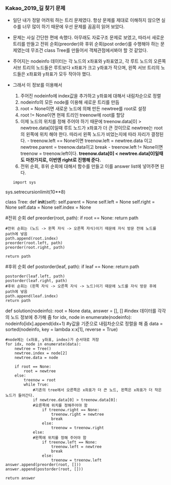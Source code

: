 ### Kakao_2019_길 찾기 문제
- 일단 내가 정말 어려워 하는 트리 문제였다. 항상 문제를 제대로 이해하지 않으면 실수를 너무 많이 하기 때문에 우선 문제를 꼼꼼히 읽어 보았다.
- 문제는 사실 간단한 편에 속했다. 아무래도 자료구조 문제로 보였고, 따라서 새로운 트리를 만들고 전위 순회(preorder)와 후위 순회(post order)를 수행해야 하는 문제였는데 무조건 class Tree를 만들어서 객체관점에서봐야 할 것 같았다.
- 주어지는 nodeinfo 데이터는 각 노드의 x좌표와 y좌표였고, 각 루트 노드의 오른쪽 서브 트리의 노드들은 루트보다 x좌표가 크고 y좌표가 작으며, 왼쪽 서브 트리의 노드들은 x좌표와 y좌표가 모두 작아야 했다.
- 그래서 이 정보를 이용해서
  1. 주어진 nodeinfo에 index값을 추가하고 y좌표에 대해서 내림차순으로 정렬
  2. nodeinfo의 모든 node를 이용해 새로운 트리를 만듬
    1. root = None이면 새로운 노드에 의해 만든 newtree를 root로 설정
    2. root != None이면 현재 트리인 treenow에 root를 할당
    3. 이제 노드의 위치를 정해 주어야 하기 때문에 treenow.data[0] > newtree.data[0]일때 루트 노드가 x좌표가 더 큰 것이므로 newtree는 root의 왼쪽에 위치 해야 한다. 따라서 왼쪽 노드가 비었는지에 따라 자리가 결정된다.
      - treenow.left == None이면 treenow.left = newtree.data 이고 newtree.parent = treenow.data이고 break
      - treenow.left != None이면 treenow = treenow.left이다.
      **treenow.data[0] < newtree.data[0]일때도 마찬가지로, 이번엔 right로 진행해 준다.**
  3. 전위 순회, 후위 순회에 대해서 함수를 만들고 이를 answer list에 넣어주면 된다.
  
  ```py3
  import sys
sys.setrecursionlimit(10**8)

class Tree:
    def __init__(self):
        self.parent = None
        self.left = None
        self.right = None
        self.data = None
        self.index = None
        
#전위 순회
def preorder(root, path):
    if root == None:
        return path
    
    #전위 순회는 (노드 -> 왼쪽 자식 -> 오른쪽 자식)이기 때문에 자식 방문 전에 노드를 path에 넣음
    path.append(root.index)
    preorder(root.left, path)
    preorder(root.right, path)

    return path
    
#후위 순회
def postorder(leaf, path):
    if leaf == None:
        return path

    postorder(leaf.left, path)
    postorder(leaf.right, path)
    #후위 순회는 (왼쪽 자식 -> 오른쪽 자식 -> 노드)이기 때문에 노드를 자식 방문 후에 path에 넣음
    path.append(leaf.index)
    return path
    

def solution(nodeinfo):
    root = None
    data, answer = [], []
    #index 데이터를 각각의 노드 정보에 추가해 줌
    for idx, node in enumerate(nodeinfo):
        nodeinfo[idx].append(idx+1)
    #y값을 기준으로 내림차순으로 정렬을 해 줌
    data = sorted(nodeinfo, key = lambda x:x[1], reverse = True)

    #node에는 (x좌표, y좌표, index)가 순서대로 저장    
    for idx, node in enumerate(data):
        newtree = Tree()
        newtree.index = node[2]
        newtree.data = node

        if root == None:
            root = newtree
        else:
            treenow = root
            while True:
                #기존의 tree에서 오른쪽은 x좌표가 더 큰 노드, 왼쪽은 x좌표가 더 작은 노드가 들어간다.
                if newtree.data[0] > treenow.data[0]:
                #오른쪽에 위치를 정해주어야 함
                    if treenow.right == None:
                        treenow.right = newtree
                        break
                    else:
                        treenow = treenow.right
                else:
                #왼쪽에 위치를 정해 주어야 함
                    if treenow.left == None:
                        treenow.left = newtree
                        break
                    else:
                        treenow = treenow.left
    answer.append(preorder(root, []))
    answer.append(postorder(root, []))

    return answer
```

